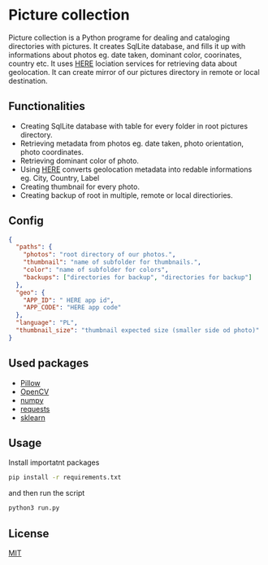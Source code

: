 # Picture collection

Picture collection is a Python programe for dealing and cataloging directories with pictures.
It creates SqlLite database, and fills it up with informations about photos eg. date taken, dominant color, coorinates, country etc. It uses [HERE](https://www.here.com/platform/location-based-services) lociation services for retrieving data about geolocation. It can create mirror of our pictures directory in remote or local destination.

## Functionalities

- Creating SqlLite database with table for every folder in root pictures directory.
- Retrieving metadata from photos eg. date taken, photo orientation, photo coordinates.
- Retrieving dominant color of photo.
- Using [HERE](https://www.here.com/platform/location-based-services) converts geolocation metadata into redable informations eg. City, Country, Label
- Creating thumbnail for every photo.
- Creating backup of root in multiple, remote or local directiories.

## Config

```json
{
  "paths": {
    "photos": "root directory of our photos.",
    "thumbnail": "name of subfolder for thumbnails.",
    "color": "name of subfolder for colors",
    "backups": ["directories for backup", "directories for backup"]
  },
  "geo": {
    "APP_ID": " HERE app id",
    "APP_CODE": "HERE app code"
  },
  "language": "PL",
  "thumbnail_size": "thumbnail expected size (smaller side od photo)"
}
```

## Used packages

- [Pillow](https://pypi.org/project/Pillow/)
- [OpenCV](https://pypi.org/project/opencv-python/)
- [numpy](https://pypi.org/project/numpy/)
- [requests](https://pypi.org/project/requests/)
- [sklearn](https://pypi.org/project/sklearn/)

## Usage

Install importatnt packages

```bash
pip install -r requirements.txt
```

and then run the script

```python
python3 run.py
```

## License

[MIT](https://choosealicense.com/licenses/mit/)
